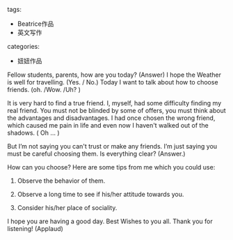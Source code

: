 tags:
- Beatrice作品
- 英文写作

categories:
- 妞妞作品

Fellow students, parents, how are you today? (Answer) I hope the Weather is well for travelling.  (Yes. / No.)  Today I want to talk about how to choose friends. (oh. /Wow. /Uh? )

It is very hard to find a true friend. I, myself, had some difficulty finding my real friend. You must not be blinded by some of offers, you must think about the advantages and disadvantages. I had once chosen the wrong friend, which caused me pain in life and even now I haven't walked out of the shadows. ( Oh … )

But I’m not saying you can't trust or make any friends. I’m just saying you must be careful choosing them. Is everything clear? (Answer.)

How can you choose? Here are some tips from me which you could use:

1. Observe the behavior of them.

2. Observe a long time to see if his/her attitude towards you.

3. Consider his/her place of sociality.

I hope you are having a good day. Best Wishes to you all. Thank you for listening!
(Applaud)
